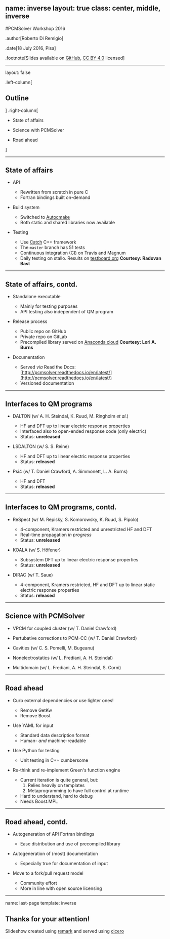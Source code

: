 name: inverse
layout: true
class: center, middle, inverse
---
#PCMSolver Workshop 2016

.author[Roberto Di Remigio]

.date[18 July 2016, Pisa]

.footnote[Slides available on [GitHub](https://github.com/robertodr/talk-pcmsolver-workshop2016), [CC BY 4.0](https://creativecommons.org/licenses/by/4.0/) licensed]

---
layout: false

.left-column[
  ## Outline
]
.right-column[

- State of affairs

- Science with PCMSolver

- Road ahead

]

---

## State of affairs

- API
  * Rewritten from scratch in pure C
  * Fortran bindings built on-demand

- Build system
  * Switched to [Autocmake](http://autocmake.readthedocs.io/en/latest/)
  * Both static and shared libraries now available

- Testing
  * Use [Catch](https://github.com/philsquared/Catch) C++ framework
  * The `master` branch has 51 tests
  * Continuous integration (CI) on Travis and Magnum
  * Daily testing on stallo. Results on [testboard.org](https://testboard.org/cdash/index.php?project=PCMSolver)
    **Courtesy: Radovan Bast**

---

## State of affairs, contd.

- Standalone executable
  * Mainly for testing purposes
  * API testing also independent of QM program

- Release process
  * Public repo on GitHub
  * Private repo on GitLab
  * Precompiled library served on [Anaconda cloud](https://anaconda.org/psi4/pcmsolver)
    **Courtesy: Lori A. Burns**

- Documentation
  * Served _via_ Read the Docs: [http://pcmsolver.readthedocs.io/en/latest/](http://pcmsolver.readthedocs.io/en/latest/)
  * Versioned documentation

---

## Interfaces to QM programs

- DALTON (w/ A. H. Steindal, K. Ruud, M. Ringholm _et al._)
  * HF and DFT up to linear electric response properties
  * Interfaced also to open-ended response code (only electric)
  * Status: **unreleased**

- LSDALTON (w/ S. S. Reine)
  * HF and DFT up to linear electric response properties
  * Status: **released**

- Psi4 (w/ T. Daniel Crawford, A. Simmonett, L. A. Burns)
  * HF and DFT
  * Status: **released**

---

## Interfaces to QM programs, contd.

- ReSpect (w/ M. Repisky, S. Komorowsky, K. Ruud, S. Pipolo)
  * 4-component, Kramers restricted and unrestricted HF and DFT
  * Real-time propagation _in progress_
  * Status: **unreleased**

- KOALA (w/ S. Höfener)
  * Subsystem DFT up to linear electric response properties
  * Status: **unreleased**

- DIRAC (w/ T. Saue)
  * 4-component, Kramers restricted, HF and DFT up to linear static electric response properties
  * Status: **released**

---

## Science with PCMSolver

- VPCM for coupled cluster (w/ T. Daniel Crawford)

- Pertubative corrections to PCM-CC (w/ T. Daniel Crawford)

- Cavities (w/ C. S. Pomelli, M. Bugeanu)

- Nonelectrostatics (w/ L. Frediani, A. H. Steindal)

- Multidomain (w/ L. Frediani, A. H. Steindal, S. Corni)

---

## Road ahead

- Curb external dependencies or use lighter ones!
  * Remove GetKw
  * Remove Boost

- Use YAML for input
  * Standard data description format
  * Human- _and_ machine-readable

- Use Python for testing
  * Unit testing in C++ cumbersome

- Re-think and re-implement Green's function engine
  * Current iteration is quite general, but:
    1. Relies heavily on templates
    2. Metaprogramming to have full control at runtime
  * Hard to understand, hard to debug
  * Needs Boost.MPL

---

## Road ahead, contd.

- Autogeneration of API Fortran bindings
  * Ease distribution and use of precompiled library

- Autogeneration of (most) documentation
  * Especially true for documentation of input

- Move to a fork/pull request model
  * Community effort
  * More in line with open source licensing

---
name: last-page
template: inverse

## Thanks for your attention!

Slideshow created using [remark] and served using [cicero]

[remark]: https://github.com/gnab/remark
[cicero]: https://github.com/bast/cicero
